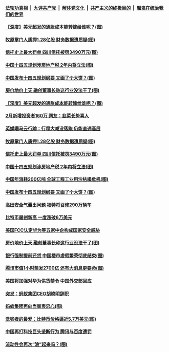 

####  [法轮功真相](../../../../basic/blob/master/README.md?t=03151001) &nbsp;|&nbsp; [九评共产党](../../../../9ping.md/blob/master/README.md?t=03151001) &nbsp;|&nbsp; [解体党文化](../../../../jtdwh.md/blob/master/README.md?t=03151001)  &nbsp;|&nbsp; [共产主义的终极目的](../../../../gczydzjmd.md/blob/master/README.md?t=03151001) &nbsp;|&nbsp; [魔鬼在统治我们的世界](../../../../mgztzwmdsj.md/blob/master/README.md?t=03151001) 

#### [【深度】美元超发的通胀成本能转嫁给谁呢？(图)](../pages/p5/965578.md?t=03151001) 

#### [牧原掌门人质押1.28亿股 财务数据遭质疑(图)](../pages/p5/965540.md?t=03151001) 

#### [信托史上最大罚单 四川信托被罚3490万元(图)](../pages/p5/965509.md?t=03151001) 

#### [中国十四五规划涉房地产税 2年内将立法(图)](../pages/p5/965482.md?t=03151001) 

#### [中国发布十四五规划纲要 又画了个大饼？(图)](../pages/p5/965471.md?t=03151001) 

#### [房价地价上天 融创董事长称这行业没法干了(图)](../pages/p5/965422.md?t=03151001) 

#### [【深度】美元超发的通胀成本能转嫁给谁呢？(图)](../pages/p5/965578.md?t=03151001) 

#### [2月新增投资者160万 网友：韭菜长势喜人](../pages/p5/965547.md?t=03151001) 

#### [英媒曝马云行踪：行程大减没落跑 仍能直通高层](../pages/p5/965541.md?t=03151001) 

#### [牧原掌门人质押1.28亿股 财务数据遭质疑(图)](../pages/p5/965540.md?t=03151001) 

#### [信托史上最大罚单 四川信托被罚3490万元(图)](../pages/p5/965509.md?t=03151001) 

#### [中国十四五规划涉房地产税 2年内将立法(图)](../pages/p5/965482.md?t=03151001) 

#### [中国年消耗200亿吨 全球工程工业用沙枯竭危机(图)](../pages/p5/965481.md?t=03151001) 

#### [中国发布十四五规划纲要 又画了个大饼？(图)](../pages/p5/965471.md?t=03151001) 

#### [高田安全气囊出问题 福特将召修290万辆车](../pages/p5/965469.md?t=03151001) 

#### [比特币屡创新高 一度涨破6万美元](../pages/p5/965461.md?t=03151001) 

#### [美国FCC认定华为等五家中企构成国家安全威胁](../pages/p5/965458.md?t=03151001) 

#### [房价地价上天 融创董事长称这行业没法干了(图)](../pages/p5/965422.md?t=03151001) 

#### [银行强制提前还贷 中国楼市虚假繁荣彻底结束(图)](../pages/p5/965402.md?t=03151001) 

#### [腾讯市值1小时蒸发2700亿 还有大消息更要命(图)](../pages/p5/965363.md?t=03151001) 

#### [美国将加强对华为供货禁令 中国外交部回应](../pages/p5/965357.md?t=03151001) 

#### [突发：蚂蚁集团CEO胡晓明辞职](../pages/p5/965356.md?t=03151001) 

#### [蚂蚁集团再向当局表忠心(图)](../pages/p5/965352.md?t=03151001) 

#### [洗钱者的最爱：比特币价格逼近5.7万美元(图)](../pages/p5/965309.md?t=03151001) 

#### [中国再打科技巨头垄断行为 腾讯与百度遭罚](../pages/p5/965347.md?t=03151001) 

#### [流动性会再次“浪”起来吗？(图)](../pages/p5/965301.md?t=03151001) 

